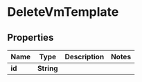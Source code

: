 

# DeleteVmTemplate


## Properties

Name | Type | Description | Notes
------------ | ------------- | ------------- | -------------
**id** | **String** |  | 



